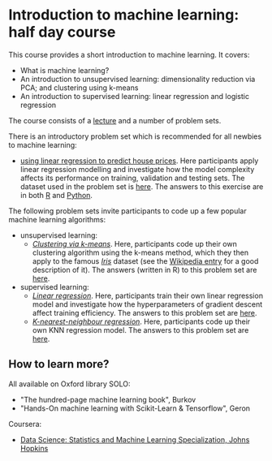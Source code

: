 # Introduction to machine learning: half day course
This course provides a short introduction to machine learning. It covers:

- What is machine learning?
- An introduction to unsupervised learning: dimensionality reduction via PCA; and clustering using k-means
- An introduction to supervised learning: linear regression and logistic regression

The course consists of a [lecture](https://htmlpreview.github.io/?https://raw.githubusercontent.com/ben18785/introduction_to_ml/main/presentations/intro_to_ml.html) and a number of problem sets.

There is an introductory problem set which is recommended for all newbies to machine learning:
- [using linear regression to predict house prices](https://htmlpreview.github.io/?https://github.com/ben18785/introduction_to_ml/blob/main/problem_sets/s_applied_regression.nb.html). Here participants apply linear regression modelling and investigate how the model complexity affects its performance on training, validation and testing sets. The dataset used in the problem set is [here](./problem_sets/data/housing_short.csv). The answers to this exercise are in both [R](https://htmlpreview.github.io/?https://github.com/ben18785/introduction_to_ml/blob/main/problem_sets/answers/s_applied_regression.nb.html) and [Python](https://htmlpreview.github.io/?https://github.com/ben18785/introduction_to_ml/blob/main/problem_sets/answers/s_applied_regression.ipynb).

The following problem sets invite participants to code up a few popular machine learning algorithms:

- unsupervised learning:
  - [*Clustering via k-means*](https://htmlpreview.github.io/?https://github.com/ben18785/introduction_to_ml/blob/main/problem_sets/s_clustering_problems.nb.html). Here, participants code up their own clustering algorithm using the k-means method, which they then apply to the famous [_Iris_](./problem_sets/data/iris.csv) dataset (see the [Wikipedia entry](https://en.wikipedia.org/wiki/Iris_flower_data_set) for a good description of it). The answers (written in R) to this problem set are [here](https://htmlpreview.github.io/?https://github.com/ben18785/introduction_to_ml/blob/main/problem_sets/answers/s_clustering_problems_answers.nb.html).
- supervised learning:
  - [*Linear regression*](https://htmlpreview.github.io/?https://github.com/ben18785/introduction_to_ml/blob/main/problem_sets/s_linear_regression_problems.nb.html). Here, participants train their own linear regression model and investigate how the hyperparameters of gradient descent affect training efficiency. The answers to this problem set are [here](https://htmlpreview.github.io/?https://github.com/ben18785/introduction_to_ml/blob/main/problem_sets/answers/s_linear_regression_problems_answers.nb.html).
  - [*K-nearest-neighbour regression*](https://htmlpreview.github.io/?https://github.com/ben18785/introduction_to_ml/blob/main/problem_sets/s_knn_problems.nb.html). Here, participants code up their own KNN regression model. The answers to this problem set are [here](https://htmlpreview.github.io/?https://github.com/ben18785/introduction_to_ml/blob/main/problem_sets/answers/s_knn_problems_answers.nb.html).


## How to learn more?

All available on Oxford library SOLO:

- "The hundred-page machine learning book", Burkov
- "Hands-On machine learning with Scikit-Learn & Tensorflow", Geron

Coursera:

- [Data Science: Statistics and Machine Learning Specialization, Johns Hopkins](https://www.coursera.org/specializations/data-science-statistics-machine-learning)
